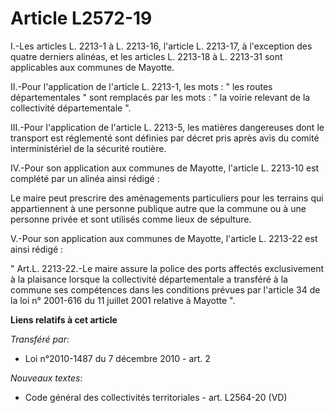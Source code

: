 # Article L2572-19

I.-Les articles L. 2213-1 à L. 2213-16, l'article L. 2213-17, à l'exception des quatre derniers alinéas, et les articles L.
2213-18 à L. 2213-31 sont applicables aux communes de Mayotte. 

II.-Pour l'application de l'article L. 2213-1, les mots : " les routes départementales " sont remplacés par les mots : " la
voirie relevant de la collectivité départementale ". 

III.-Pour l'application de l'article L. 2213-5, les matières dangereuses dont le transport est réglementé sont définies par
décret pris après avis du comité interministériel de la sécurité routière. 

IV.-Pour son application aux communes de Mayotte, l'article L. 2213-10 est complété par un alinéa ainsi rédigé : 

Le maire peut prescrire des aménagements particuliers pour les terrains qui appartiennent à une personne publique autre que
la commune ou à une personne privée et sont utilisés comme lieux de sépulture. 

V.-Pour son application aux communes de Mayotte, l'article L. 2213-22 est ainsi rédigé : 

" Art.L. 2213-22.-Le maire assure la police des ports affectés exclusivement à la plaisance lorsque la collectivité
départementale a transféré à la commune ses compétences dans les conditions prévues par l'article 34 de la loi n° 2001-616 du
11 juillet 2001 relative à Mayotte ".

**Liens relatifs à cet article**

_Transféré par_:

  - Loi n°2010-1487 du 7 décembre 2010 - art. 2

_Nouveaux textes_:

  - Code général des collectivités territoriales - art. L2564-20 (VD)
